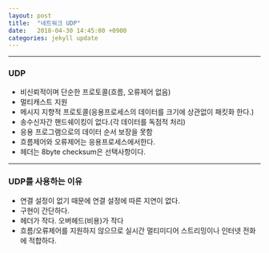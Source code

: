 ```yaml
---
layout: post
title:  "네트워크 UDP"
date:   2018-04-30 14:45:00 +0900
categories: jekyll update
---
```


---
### UDP
* 비신뢰적이며 단순한 프로토콜(흐름, 오류제어 없음)
* 멀티캐스트 지원
* 메시지 지향적 프로토콜(응용프로세스의 데이터를 크기에 상관없이 패킷화 한다.)
* 송수신자간 핸드쉐이킹이 없다.(각 데이터를 독점적 처리)
* 응용 프로그램으로의 데이터 순서 보장을 못함
* 흐름제어와 오류제어는 응용프로세스에서한다.
* 헤더는 8byte checksum은 선택사항이다.

---
### UDP를 사용하는 이유
* 연결 설정이 없기 때문에 연결 설정에 따른 지연이 없다.
* 구현이 간단하다.
* 헤더가 작다. 오버헤드(비용)가 작다
* 흐름/오류제어를 지원하지 않으므로 실시간 멀티미디어 스트리밍이나 인터넷 전화에 적합하다.

